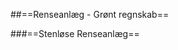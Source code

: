 ##==Renseanlæg - Grønt regnskab==

###==Stenløse Renseanlæg==

<canvas id="stenlose" width="400" height="400"></canvas>

<script src="sten.js"></script>
